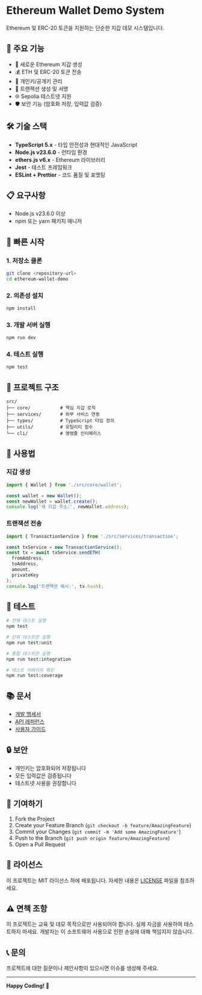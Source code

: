 # Ethereum Wallet Demo System

Ethereum 및 ERC-20 토큰을 지원하는 단순한 지갑 데모 시스템입니다.

## 🚀 주요 기능

- 🔐 새로운 Ethereum 지갑 생성
- 💰 ETH 및 ERC-20 토큰 전송
- 🔑 개인키/공개키 관리
- 📝 트랜잭션 생성 및 서명
- 🌐 Sepolia 테스트넷 지원
- 🛡️ 보안 기능 (암호화 저장, 입력값 검증)

## 🛠️ 기술 스택

- **TypeScript 5.x** - 타입 안전성과 현대적인 JavaScript
- **Node.js v23.6.0** - 런타임 환경
- **ethers.js v6.x** - Ethereum 라이브러리
- **Jest** - 테스트 프레임워크
- **ESLint + Prettier** - 코드 품질 및 포맷팅

## 📋 요구사항

- Node.js v23.6.0 이상
- npm 또는 yarn 패키지 매니저

## 🚀 빠른 시작

### 1. 저장소 클론
```bash
git clone <repository-url>
cd ethereum-wallet-demo
```

### 2. 의존성 설치
```bash
npm install
```

### 3. 개발 서버 실행
```bash
npm run dev
```

### 4. 테스트 실행
```bash
npm test
```

## 📁 프로젝트 구조

```
src/
├── core/           # 핵심 지갑 로직
├── services/       # 외부 서비스 연동
├── types/          # TypeScript 타입 정의
├── utils/          # 유틸리티 함수
└── cli/            # 명령줄 인터페이스
```

## 🔧 사용법

### 지갑 생성
```typescript
import { Wallet } from './src/core/wallet';

const wallet = new Wallet();
const newWallet = wallet.create();
console.log('새 지갑 주소:', newWallet.address);
```

### 트랜잭션 전송
```typescript
import { TransactionService } from './src/services/transaction';

const txService = new TransactionService();
const tx = await txService.sendETH(
  fromAddress,
  toAddress,
  amount,
  privateKey
);
console.log('트랜잭션 해시:', tx.hash);
```

## 🧪 테스트

```bash
# 전체 테스트 실행
npm test

# 단위 테스트만 실행
npm run test:unit

# 통합 테스트만 실행
npm run test:integration

# 테스트 커버리지 확인
npm run test:coverage
```

## 📚 문서

- [개발 명세서](./DEVELOPMENT_SPEC.md)
- [API 레퍼런스](./docs/api.md)
- [사용자 가이드](./docs/user-guide.md)

## 🔒 보안

- 개인키는 암호화되어 저장됩니다
- 모든 입력값은 검증됩니다
- 테스트넷 사용을 권장합니다

## 🤝 기여하기

1. Fork the Project
2. Create your Feature Branch (`git checkout -b feature/AmazingFeature`)
3. Commit your Changes (`git commit -m 'Add some AmazingFeature'`)
4. Push to the Branch (`git push origin feature/AmazingFeature`)
5. Open a Pull Request

## 📄 라이선스

이 프로젝트는 MIT 라이선스 하에 배포됩니다. 자세한 내용은 [LICENSE](LICENSE) 파일을 참조하세요.

## ⚠️ 면책 조항

이 프로젝트는 교육 및 데모 목적으로만 사용되어야 합니다. 실제 자금을 사용하여 테스트하지 마세요. 개발자는 이 소프트웨어 사용으로 인한 손실에 대해 책임지지 않습니다.

## 📞 문의

프로젝트에 대한 질문이나 제안사항이 있으시면 이슈를 생성해 주세요.

---

**Happy Coding! 🎉**

